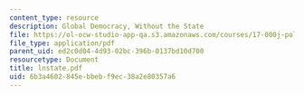 ```yaml
---
content_type: resource
description: Global Democracy, Without the State
file: https://ol-ocw-studio-app-qa.s3.amazonaws.com/courses/17-000j-political-philosophy-global-justice-spring-2003/6b3a4602845ebbebf9ec38a2e80357a6_lnstate.pdf
file_type: application/pdf
parent_uid: ed2c0d04-4d93-02bc-396b-0137bd10d700
resourcetype: Document
title: lnstate.pdf
uid: 6b3a4602-845e-bbeb-f9ec-38a2e80357a6
---
```

